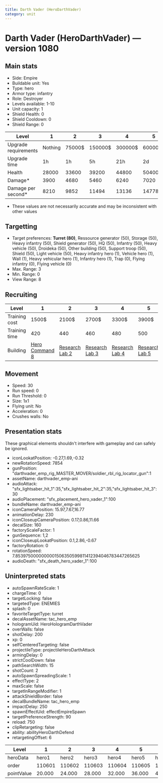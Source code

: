 ```yaml
---
title: Darth Vader (HeroDarthVader)
category: unit
---
```


# Darth Vader (HeroDarthVader) — version 1080

## Main stats

  * Side: Empire
  * Buildable unit: Yes
  * Type: hero
  * Armor type: infantry
  * Role: Destroyer
  * Levels available: 1-10
  * Unit capacity: 1
  * Shield Health: 0
  * Shield Cooldown: 0
  * Shield Range: 0

|Level               |1      |2     |3      |4      |5      |6      |7       |8       |9       |10      |
|--------------------|-------|------|-------|-------|-------|-------|--------|--------|--------|--------|
|Upgrade requirements|Nothing|75000$|150000$|300000$|600000$|900000$|1050000$|1200000$|3200000$|4800000$|
|Upgrade time        |1h     |1h    |5h     |21h    |2d     |4d     |6d      |1w2d    |1w5d    |2w      |
|Health              |28000  |33600 |39200  |44800  |50400  |56000  |61600   |67200   |72800   |84000   |
|Damage*             |3900   |4680  |5460   |6240   |7020   |7800   |8580    |9360    |10140   |11700   |
|Damage per second*  |8210   |9852  |11494  |13136  |14778  |16421  |18063   |19705   |21347   |24631   |

* These values are not necessarily accurate and may be inconsistent with other values

## Targetting

  * Target preferences: **Turret (80)**, Ressource generator (50), Storage (50), Heavy infantry (50), Shield generator (50), HQ (50), Infantry (50), Heavy vehicle (50), Droideka (50), Other building (50), Support troop (50), Shield (50), Light vehicle (50), Heavy infantry hero (1), Vehicle hero (1), Wall (1), Heavy vehicular hero (1), Infantry hero (1), Trap (0), Flying infantry (0), Flying vehicle (0)
  * Max. Range: 3
  * Min. Range: 0
  * View Range: 8

## Recruiting

|Level        |1                                           |2                                      |3                                      |4                                      |5                                      |6                                      |7                                      |8                                      |9                                      |10                                      |
|-------------|--------------------------------------------|---------------------------------------|---------------------------------------|---------------------------------------|---------------------------------------|---------------------------------------|---------------------------------------|---------------------------------------|---------------------------------------|----------------------------------------|
|Training cost|1500$                                       |2100$                                  |2700$                                  |3300$                                  |3900$                                  |4500$                                  |5100$                                  |5700$                                  |6300$                                  |6900$                                   |
|Training time|420                                         |440                                    |460                                    |480                                    |500                                    |520                                    |540                                    |560                                    |580                                    |600                                     |
|Building     |[Hero Command 8](empireTacticalCommand.html)|[Research Lab 2](empireOffenseLab.html)|[Research Lab 3](empireOffenseLab.html)|[Research Lab 4](empireOffenseLab.html)|[Research Lab 5](empireOffenseLab.html)|[Research Lab 6](empireOffenseLab.html)|[Research Lab 7](empireOffenseLab.html)|[Research Lab 8](empireOffenseLab.html)|[Research Lab 9](empireOffenseLab.html)|[Research Lab 10](empireOffenseLab.html)|

## Movement

  * Speed: 30
  * Run speed: 0
  * Run Threshold: 0
  * Size: 1x1
  * Flying unit: No
  * Acceleration: 0
  * Crushes walls: No

## Presentation stats

These graphical elements shouldn't interfere with gameplay and can safely be ignored.

  * iconLookatPosition: -0.27,1.69,-0.32
  * newRotationSpeed: 7854
  * gunPosition: "darthvader_emp_rig_MASTER_MOVER/soldier_rbl_rig_locator_gun":1
  * assetName: darthvader_emp-ani
  * audioAttack: "sfx_lightsaber_hit_1":35,"sfx_lightsaber_hit_2":35,"sfx_lightsaber_hit_3":30
  * audioPlacement: "sfx_placement_hero_vader_1":100
  * bundleName: darthvader_emp-ani
  * iconCameraPosition: 15.97,7.67,16.77
  * animationDelay: 230
  * iconCloseupCameraPosition: 0.17,0.86,11.66
  * decalSize: 160
  * factoryScaleFactor: 1
  * gunSequence: 1,2
  * iconCloseupLookatPosition: 0.1,2.86,-0.67
  * factoryRotation: 0
  * rotationSpeed: 7.8539750000000001506350599811412394046783447265625
  * audioDeath: "sfx_death_hero_vader_1":100

## Uninterpreted stats

  * autoSpawnRateScale: 1
  * chargeTime: 0
  * targetLocking: false
  * targetedType: ENEMIES
  * splash: 0
  * favoriteTargetType: turret
  * decalAssetName: tac_hero_emp
  * hologramUid: HeroHologramDarthVader
  * overWalls: false
  * shotDelay: 200
  * xp: 0
  * selfCenteredTargeting: false
  * projectileType: projectileHeroDarthAttack
  * armingDelay: 0
  * strictCoolDown: false
  * pathSearchWidth: 15
  * shotCount: 2
  * autoSpawnSpreadingScale: 1
  * effectType: 2
  * maxScale: false
  * targetInRangeModifier: 1
  * attackShieldBorder: false
  * decalBundleName: tac_hero_emp
  * impactDelay: 250
  * spawnEffectUid: effectEmpireSpawn
  * targetPreferenceStrength: 90
  * reload: 750
  * clipRetargeting: false
  * ability: abilityHeroDarthDefend
  * retargetingOffset: 6

|Level     |1     |2     |3     |4     |5     |6     |7     |8     |9     |10    |
|----------|------|------|------|------|------|------|------|------|------|------|
|heroData  |hero1 |hero2 |hero3 |hero4 |hero5 |hero6 |hero7 |hero8 |hero9 |hero10|
|order     |110601|110602|110603|110604|110605|110606|110607|110608|110609|110610|
|pointValue|20.000|24.000|28.000|32.000|36.000|40.000|44.000|48.000|52.000|60.000|

